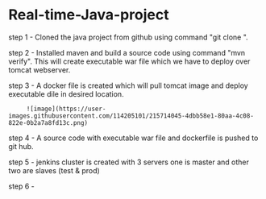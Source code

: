 # Real-time-Java-project
step 1 - Cloned the java project from github using command "git clone <repo link>".
         
step 2 - Installed maven and build a source code using command "mvn verify". This will create executable war file which we have to deploy over tomcat webserver.
         
step 3 - A docker file is created which will pull tomcat image and deploy executable dile in desired location.
         
         ![image](https://user-images.githubusercontent.com/114205101/215714045-4dbb58e1-80aa-4c08-822e-0b2a7a8fd13c.png)
         
step 4 - A source code with executable war file and dockerfile is pushed to git hub.
         
step 5 - jenkins cluster is created with 3 servers one is master and other two are slaves (test & prod)
         
step 6 -          

